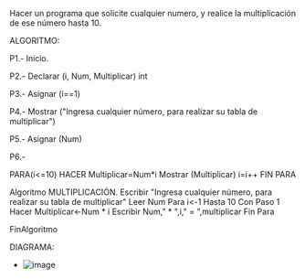 Hacer un programa que solicite cualquier numero, y realice la multiplicación de ese número hasta 10.

ALGORITMO: 

P1.- Inicio.

P2.- Declarar (i, Num, Multiplicar) int

P3.- Asignar (i==1)

P4.- Mostrar ("Ingresa cualquier número, para realizar su tabla de multiplicar")

P5.- Asignar (Num)

P6.-

PARA(i<=10) HACER 
  Multiplicar=Num*i 
   Mostrar (Multiplicar)
   i=i++
   FIN PARA

Algoritmo MULTIPLICACIÓN.
	Escribir "Ingresa cualquier número, para realizar su tabla de multiplicar"
	Leer Num
	Para i<-1 Hasta 10 Con Paso 1 Hacer
		Multiplicar<-Num * i
		Escribir Num," * ",i," = ",multiplicar
			Fin Para
			
FinAlgoritmo

DIAGRAMA:

* ![image](https://user-images.githubusercontent.com/103280092/165230766-c3930566-920f-43f8-906a-671fe7dc907c.png)

